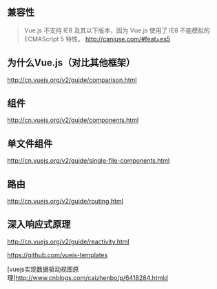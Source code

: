 

## 兼容性
>Vue.js 不支持 IE8 及其以下版本，因为 Vue.js 使用了 IE8 不能模拟的 ECMAScript 5 特性。
http://caniuse.com/#feat=es5

## 为什么Vue.js（对比其他框架）
http://cn.vuejs.org/v2/guide/comparison.html

## 组件

http://cn.vuejs.org/v2/guide/components.html

## 单文件组件

http://cn.vuejs.org/v2/guide/single-file-components.html

## 路由

http://cn.vuejs.org/v2/guide/routing.html

## 深入响应式原理

http://cn.vuejs.org/v2/guide/reactivity.html



https://github.com/vuejs-templates

[vuejs实现数据驱动视图原理]http://www.cnblogs.com/caizhenbo/p/6418284.htmld